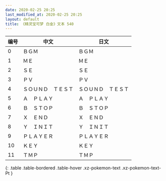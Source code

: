 ```yaml
---
date: 2020-02-25 20:25
last_modified_at: 2020-02-25 20:25
layout: default
title: 《精灵宝可梦 白金》文本 540
---
```

| 编号 | 中文 | 日文 |
| ---- | ---- | ---- |
| 0 | ＢＧＭ | ＢＧＭ |
| 1 | ＭＥ | ＭＥ |
| 2 | ＳＥ | ＳＥ |
| 3 | ＰＶ | ＰＶ |
| 4 | ＳＯＵＮＤ　ＴＥＳＴ | ＳＯＵＮＤ　ＴＥＳＴ |
| 5 | Ａ　ＰＬＡＹ | Ａ　ＰＬＡＹ |
| 6 | Ｂ　ＳＴＯＰ | Ｂ　ＳＴＯＰ |
| 7 | Ｘ　ＥＮＤ | Ｘ　ＥＮＤ |
| 8 | Ｙ　ＩＮＩＴ | Ｙ　ＩＮＩＴ |
| 9 | ＰＬＡＹＥＲ | ＰＬＡＹＥＲ |
| 10 | ＫＥＹ | ＫＥＹ |
| 11 | ＴＭＰ | ＴＭＰ |
{: .table .table-bordered .table-hover .xz-pokemon-text .xz-pokemon-text-Pt }